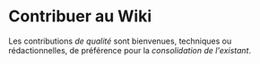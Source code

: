 # Contribuer au Wiki

Les contributions _de qualité_ sont bienvenues, techniques ou rédactionnelles, de préférence pour la _consolidation de l'existant_. 

